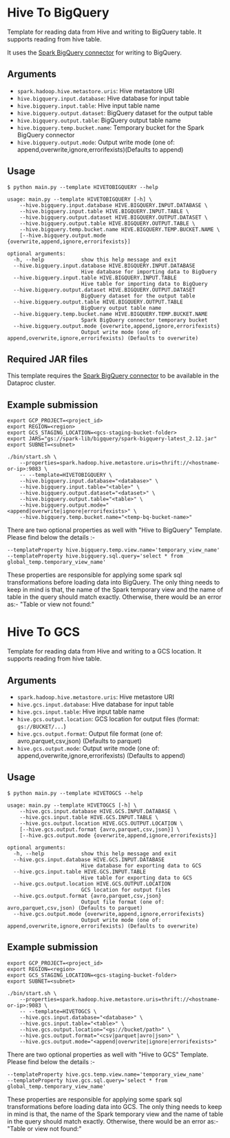 # Hive To BigQuery

Template for reading data from Hive and writing to BigQuery table. It supports reading from hive table.

It uses the [Spark BigQuery connector](https://cloud.google.com/dataproc-serverless/docs/guides/bigquery-connector-spark-example) for writing to BigQuery.

## Arguments

* `spark.hadoop.hive.metastore.uris`: Hive metastore URI
* `hive.bigquery.input.database`: Hive database for input table
* `hive.bigquery.input.table`: Hive input table name
* `hive.bigquery.output.dataset`: BigQuery dataset for the output table
* `hive.bigquery.output.table`: BigQuery output table name
* `hive.bigquery.temp.bucket.name`: Temporary bucket for the Spark BigQuery connector
* `hive.bigquery.output.mode`: Output write mode (one of: append,overwrite,ignore,errorifexists)(Defaults to append)

## Usage

```
$ python main.py --template HIVETOBIGQUERY --help

usage: main.py --template HIVETOBIGQUERY [-h] \
    --hive.bigquery.input.database HIVE.BIGQUERY.INPUT.DATABASE \
    --hive.bigquery.input.table HIVE.BIGQUERY.INPUT.TABLE \
    --hive.bigquery.output.dataset HIVE.BIGQUERY.OUTPUT.DATASET \
    --hive.bigquery.output.table HIVE.BIGQUERY.OUTPUT.TABLE \
    --hive.bigquery.temp.bucket.name HIVE.BIGQUERY.TEMP.BUCKET.NAME \ 
    [--hive.bigquery.output.mode {overwrite,append,ignore,errorifexists}]

optional arguments:
  -h, --help            show this help message and exit
  --hive.bigquery.input.database HIVE.BIGQUERY.INPUT.DATABASE
                        Hive database for importing data to BigQuery
  --hive.bigquery.input.table HIVE.BIGQUERY.INPUT.TABLE
                        Hive table for importing data to BigQuery
  --hive.bigquery.output.dataset HIVE.BIGQUERY.OUTPUT.DATASET
                        BigQuery dataset for the output table
  --hive.bigquery.output.table HIVE.BIGQUERY.OUTPUT.TABLE
                        BigQuery output table name
  --hive.bigquery.temp.bucket.name HIVE.BIGQUERY.TEMP.BUCKET.NAME
                        Spark BigQuery connector temporary bucket
  --hive.bigquery.output.mode {overwrite,append,ignore,errorifexists}
                        Output write mode (one of: append,overwrite,ignore,errorifexists) (Defaults to overwrite)
```

## Required JAR files

This template requires the [Spark BigQuery connector](https://cloud.google.com/dataproc-serverless/docs/guides/bigquery-connector-spark-example) to be available in the Dataproc cluster.

## Example submission

```
export GCP_PROJECT=<project_id>
export REGION=<region>
export GCS_STAGING_LOCATION=<gcs-staging-bucket-folder> 
export JARS="gs://spark-lib/bigquery/spark-bigquery-latest_2.12.jar"
export SUBNET=<subnet>

./bin/start.sh \
    --properties=spark.hadoop.hive.metastore.uris=thrift://<hostname-or-ip>:9083 \
    -- --template=HIVETOBIGQUERY \
    --hive.bigquery.input.database="<database>" \
    --hive.bigquery.input.table="<table>" \
    --hive.bigquery.output.dataset="<dataset>" \
    --hive.bigquery.output.table="<table>" \
    --hive.bigquery.output.mode="<append|overwrite|ignore|errorifexists>" \
    --hive.bigquery.temp.bucket.name="<temp-bq-bucket-name>"
```

There are two optional properties as well with "Hive to BigQuery" Template. Please find below the details :-

```
--templateProperty hive.bigquery.temp.view.name='temporary_view_name' 
--templateProperty hive.bigquery.sql.query='select * from global_temp.temporary_view_name'
```
These properties are responsible for applying some spark sql transformations before loading data into BigQuery.
The only thing needs to keep in mind is that, the name of the Spark temporary view and the name of table in the query should match exactly. Otherwise, there would be an error as:- "Table or view not found:"


# Hive To GCS

Template for reading data from Hive and writing to a GCS location. It supports reading from hive table.

## Arguments

* `spark.hadoop.hive.metastore.uris`: Hive metastore URI
* `hive.gcs.input.database`: Hive database for input table
* `hive.gcs.input.table`: Hive input table name
* `hive.gcs.output.location`: GCS location for output files (format: `gs://BUCKET/...`)
* `hive.gcs.output.format`: Output file format (one of: avro,parquet,csv,json) (Defaults to parquet)
* `hive.gcs.output.mode`: Output write mode (one of: append,overwrite,ignore,errorifexists) (Defaults to append)

## Usage

```
$ python main.py --template HIVETOGCS --help

usage: main.py --template HIVETOGCS [-h] \
    --hive.gcs.input.database HIVE.GCS.INPUT.DATABASE \ 
    --hive.gcs.input.table HIVE.GCS.INPUT.TABLE \
    --hive.gcs.output.location HIVE.GCS.OUTPUT.LOCATION \
    [--hive.gcs.output.format {avro,parquet,csv,json}] \
    [--hive.gcs.output.mode {overwrite,append,ignore,errorifexists}]

optional arguments:
  -h, --help            show this help message and exit
  --hive.gcs.input.database HIVE.GCS.INPUT.DATABASE
                        Hive database for exporting data to GCS
  --hive.gcs.input.table HIVE.GCS.INPUT.TABLE
                        Hive table for exporting data to GCS
  --hive.gcs.output.location HIVE.GCS.OUTPUT.LOCATION
                        GCS location for output files
  --hive.gcs.output.format {avro,parquet,csv,json}
                        Output file format (one of: avro,parquet,csv,json) (Defaults to parquet)
  --hive.gcs.output.mode {overwrite,append,ignore,errorifexists}
                        Output write mode (one of: append,overwrite,ignore,errorifexists) (Defaults to overwrite)
```

## Example submission

```
export GCP_PROJECT=<project_id>
export REGION=<region>
export GCS_STAGING_LOCATION=<gcs-staging-bucket-folder> 
export SUBNET=<subnet>

./bin/start.sh \
    --properties=spark.hadoop.hive.metastore.uris=thrift://<hostname-or-ip>:9083 \
    -- --template=HIVETOGCS \
    --hive.gcs.input.database="<database>" \
    --hive.gcs.input.table="<table>" \
    --hive.gcs.output.location="<gs://bucket/path>" \
    --hive.gcs.output.format="<csv|parquet|avro|json>" \
    --hive.gcs.output.mode="<append|overwrite|ignore|errorifexists>"
```

There are two optional properties as well with "Hive to GCS" Template. Please find below the details :-

```
--templateProperty hive.gcs.temp.view.name='temporary_view_name' 
--templateProperty hive.gcs.sql.query='select * from global_temp.temporary_view_name'
```
These properties are responsible for applying some spark sql transformations before loading data into GCS.
The only thing needs to keep in mind is that, the name of the Spark temporary view and the name of table in the query should match exactly. Otherwise, there would be an error as:- "Table or view not found:"
